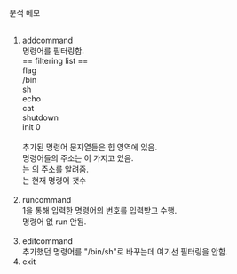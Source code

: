 분석 메모<br>
<br>
<ol>
  <li>addcommand</li>
  명령어를 필터링함.
  <br>
== filtering list ==<br>
flag<br>
/bin<br>
sh<br>
echo<br>
cat<br>
shutdown<br>
init 0<br>
<br>
추가된 명령어 문자열들은 힙 영역에 있음.<br>
명령어들의 주소는 <magic>이 가지고 있음.<br>
<head>는 <magic>의 주소를 알려줌.<br>
<ind>는 현재 명령어 갯수<br>
<br>
  <li>runcommand</li>
1을 통해 입력한 명령어의 번호를 입력받고 수행.<br>
명령어 없 run 안됨.<br>
<br>
  <li>editcommand</li>
추가했던 명령어를 "/bin/sh"로 바꾸는데 여기선 필터링을 안함.
<br>
  <li>exit</li>
<br>
  </ol>
